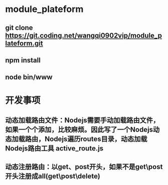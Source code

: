 # module_plateform

## git clone https://git.coding.net/wangqi0902vip/module_plateform.git
## npm install
## node bin/www


# 开发事项
## 动态加载路由文件：Nodejs需要手动加载路由文件，如果一个个添加，比较麻烦。因此写了一个Nodejs动态加载路由，Nodejs遍历routes目录，动态加载Nodejs路由工具 active_route.js
## 动态注册路由：以get、post开头，如果不是get\post开头注册成all(get\post\delete)



